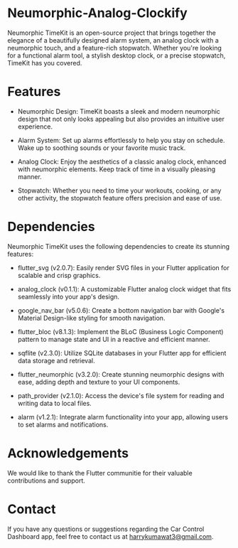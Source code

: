 # Neumorphic-Analog-Clockify
Neumorphic TimeKit is an open-source project that brings together the elegance of a beautifully designed alarm system, an analog clock with a neumorphic touch, and a feature-rich stopwatch. Whether you're looking for a functional alarm tool, a stylish desktop clock, or a precise stopwatch, TimeKit has you covered.
# Features
* Neumorphic Design: TimeKit boasts a sleek and modern neumorphic design that not only looks appealing but also provides an intuitive user experience.

* Alarm System: Set up alarms effortlessly to help you stay on schedule. Wake up to soothing sounds or your favorite music track.

* Analog Clock: Enjoy the aesthetics of a classic analog clock, enhanced with neumorphic elements. Keep track of time in a visually pleasing manner.

* Stopwatch: Whether you need to time your workouts, cooking, or any other activity, the stopwatch feature offers precision and ease of use.
# Dependencies

Neumorphic TimeKit uses the following dependencies to create its stunning features:

* flutter_svg (v2.0.7): Easily render SVG files in your Flutter application for scalable and crisp graphics.

* analog_clock (v0.1.1): A customizable Flutter analog clock widget that fits seamlessly into your app's design.

* google_nav_bar (v5.0.6): Create a bottom navigation bar with Google's Material Design-like styling for smooth navigation.

* flutter_bloc (v8.1.3): Implement the BLoC (Business Logic Component) pattern to manage state and UI in a reactive and efficient manner.

* sqflite (v2.3.0): Utilize SQLite databases in your Flutter app for efficient data storage and retrieval.

* flutter_neumorphic (v3.2.0): Create stunning neumorphic designs with ease, adding depth and texture to your UI components.

* path_provider (v2.1.0): Access the device's file system for reading and writing data to local files.

* alarm (v1.2.1): Integrate alarm functionality into your app, allowing users to set alarms and notifications.
  
  
# Acknowledgements
We would like to thank the Flutter communitie for their valuable contributions and support.
# Contact
If you have any questions or suggestions regarding the Car Control Dashboard app, feel free to contact us at harrykumawat3@gmail.com.
